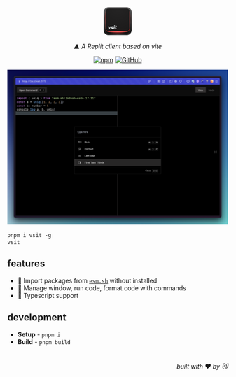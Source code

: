 <div align='center' width="128">

<img src="https://github.com/JiangWeixian/repo-images/blob/master/vsit/512.png?raw=true" alt="vsit" width="64" />
  
*▲ A Replit client based on vite*

[![npm](https://img.shields.io/npm/v/vsit)](https://github.com/vsit/tree/main) [![GitHub](https://img.shields.io/npm/l/vsit)](https://github.com/vsit/tree/main)

</div>



![vsit-screenshot](https://raw.githubusercontent.com/JiangWeixian/vsit/main/assets/vsit.png)


```
pnpm i vsit -g
vsit
```

## features

- 💞 Import packages from [`esm.sh`](https://esm.sh/) without installed
- 🎹 Manage window, run code, format code with commands
- 💪 Typescript support

## development

- **Setup** - `pnpm i`
- **Build** - `pnpm build`

# 
<div align='right'>

*built with ❤️ by 😼*

</div>
